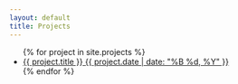 ```yaml
---
layout: default
title: Projects
---
```


<ul class="card-list">
  {% for project in site.projects %}
    <li class="card-list-item">
      <a href="{{ project.url }}" class="card-link">
        <span class="card-title">{{ project.title }}</span>
        <span class="card-date">{{ project.date | date: "%B %d, %Y" }}</span>
      </a>
    </li>
  {% endfor %}
</ul>